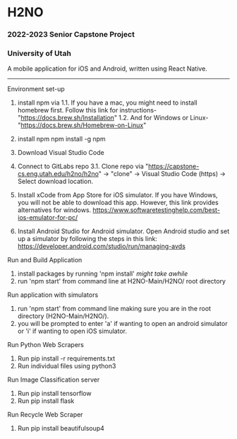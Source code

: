# H2NO 
### 2022-2023 Senior Capstone Project 
### University of Utah

A mobile application for iOS and Android, written using React Native.

---
Environment set-up
1. install npm via
    1.1. If you have a mac, you might need to install homebrew first. Follow this link for instructions-"https://docs.brew.sh/Installation"
    1.2. And for Windows or Linux-"https://docs.brew.sh/Homebrew-on-Linux"
2. install npm
    npm install -g npm
    
3. Download Visual Studio Code
4. Connect to GitLabs repo
    3.1. Clone repo via "https://capstone-cs.eng.utah.edu/h2no/h2no" -> "clone" -> Visual Studio Code (https) -> Select     download location.
5. Install xCode from App Store for iOS simulator. If you have Windows, you will not be able to download this app. However, this link
provides alternatives for windows. https://www.softwaretestinghelp.com/best-ios-emulator-for-pc/
6. Install Android Studio for Android simulator. Open Android studio and set up a simulator by following the 
steps in this link: https://developer.android.com/studio/run/managing-avds

Run and Build Application
1. install packages by running 'npm install' *might take awhile*
2. run 'npm start' from command line at H2NO-Main/H2NO/ root directory

Run application with simulators
1. run 'npm start' from command line making sure you are in the root directory (H2NO-Main/H2NO/). 
2. you will be prompted to enter 'a' if wanting to open an android simulator or 'i' if wanting to open iOS simulator. 

Run Python Web Scrapers
1. Run pip install -r requirements.txt
2. Run individual files using python3

Run Image Classification server
1. Run pip install tensorflow
2. Run pip install flask

Run Recycle Web Scraper
1. Run pip install beautifulsoup4
